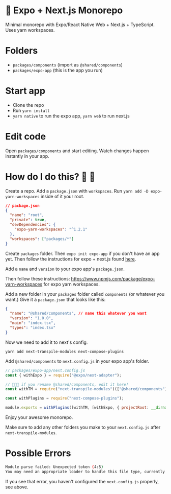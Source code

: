 # 💸 Expo + Next.js Monorepo 

Minimal monorepo with Expo/React Native Web + Next.js + TypeScript. Uses yarn workspaces.

# Folders

- `packages/components` (import as `@shared/components`)
- `packages/expo-app` (this is the app you run)

# Start app

- Clone the repo
- Run `yarn install`
- `yarn native` to run the expo app, `yarn web` to run next.js

# Edit code

Open `packages/components` and start editing. Watch changes happen instantly in your app.

# How do I do this? 🐻 🧐

Create a repo. Add a `package.json` with `workspaces`. Run `yarn add -D expo-yarn-workspaces` inside of it your root.

```json
// package.json
{
  "name": "root",
  "private": true,
  "devDependencies": {
    "expo-yarn-workspaces": "^1.2.1"
  },
  "workspaces": ["packages/*"]
}
```

Create `packages` folder. Then `expo init expo-app` if you don't have an app yet. Then follow the instructions for expo + next.js found [here](https://docs.expo.io/guides/using-nextjs/#add-nextjs-to-expo-projects). 

Add a `name` and `version` to your expo app's `package.json`.

Then follow these instructions: https://www.npmjs.com/package/expo-yarn-workspaces for expo yarn workspaces.

Add a new folder in your `packages` folder called `components` (or whatever you want.) Give it a `package.json` that looks like this:

```json
{
  "name": "@shared/components", // name this whatever you want
  "version": "1.0.0",
  "main": "index.tsx",
  "types": "index.tsx"
}
```

Now we need to add it to next's config.

`yarn add next-transpile-modules next-compose-plugins`

Add `@shared/components` to `next.config.js` in your expo app's folder.

```js
// packages/expo-app/next.config.js
const { withExpo } = require("@expo/next-adapter");

// 🚨🚨🚨 if you rename @shared/components, edit it here!
const withTM = require("next-transpile-modules")(["@shared/components"]);

const withPlugins = require("next-compose-plugins");

module.exports = withPlugins([withTM, [withExpo, { projectRoot: __dirname }]]);
```

Enjoy your awesome monorepo.

Make sure to add any other folders you make to your `next.config.js` after `next-transpile-modules`.

# Possible Errors

```sh
Module parse failed: Unexpected token (4:5)
You may need an appropriate loader to handle this file type, currently no loaders are configured to process this file. See https://webpack.js.org/concepts#loaders
```

If you see that error, you haven't configured the `next.config.js` properly, see above.

